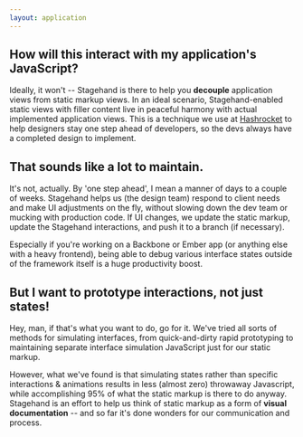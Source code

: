```yaml
---
layout: application
---
```


## How will this interact with my application's JavaScript?

Ideally, it won't -- Stagehand is there to help you __decouple__ application views from static markup views. In an ideal scenario, Stagehand-enabled static views with filler content live in peaceful harmony with actual implemented application views. This is a technique we use at [Hashrocket](http://hashrocket.com) to help designers stay one step ahead of developers, so the devs always have a completed design to implement.

## That sounds like a lot to maintain.

It's not, actually. By 'one step ahead', I mean a manner of days to a couple of weeks. Stagehand helps us (the design team) respond to client needs and make UI adjustments on the fly, without slowing down the dev team or mucking with production code. If UI changes, we update the static markup, update the Stagehand interactions, and push it to a branch (if necessary).

Especially if you're working on a Backbone or Ember app (or anything else with a heavy frontend), being able to debug various interface states outside of the framework itself is a huge productivity boost.

## But I want to prototype interactions, not just states!

Hey, man, if that's what you want to do, go for it. We've tried all sorts of methods for simulating interfaces, from quick-and-dirty rapid prototyping to maintaining separate interface simulation JavaScript just for our static markup.

However, what we've found is that simulating states rather than specific interactions & animations results in less (almost zero) throwaway Javascript, while accomplishing 95% of what the static markup is there to do anyway. Stagehand is an effort to help us think of static markup as a form of __visual documentation__ -- and so far it's done wonders for our communication and process.
